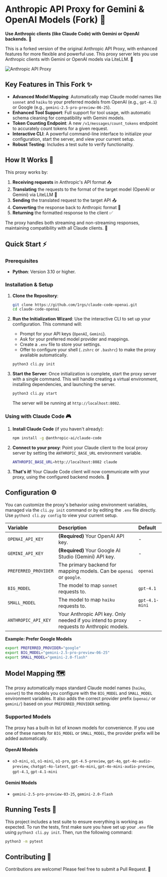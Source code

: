 # Anthropic API Proxy for Gemini & OpenAI Models (Fork) 🔄

**Use Anthropic clients (like Claude Code) with Gemini or OpenAI backends.** 🤝

This is a forked version of the original Anthropic API Proxy, with enhanced features for more flexible and powerful use. This proxy server lets you use Anthropic clients with Gemini or OpenAI models via LiteLLM. 🌉

![Anthropic API Proxy](pic.png)

## Key Features in This Fork ✨

*   **Advanced Model Mapping**: Automatically map Claude model names like `sonnet` and `haiku` to your preferred models from OpenAI (e.g., `gpt-4.1`) or Google (e.g., `gemini-2.5-pro-preview-06-25`).
*   **Enhanced Tool Support**: Full support for tool usage, with automatic schema cleaning for compatibility with Gemini models.
*   **Token Counting Endpoint**: A new `/v1/messages/count_tokens` endpoint to accurately count tokens for a given request.
*   **Interactive CLI**: A powerful command-line interface to initialize your configuration, start the server, and view your current setup.
*   **Robust Testing**: Includes a test suite to verify functionality.

## How It Works 🧩

This proxy works by:

1.  **Receiving requests** in Anthropic's API format 📥
2.  **Translating** the requests to the format of the target model (OpenAI or Gemini) via LiteLLM 🔄
3.  **Sending** the translated request to the target API 📤
4.  **Converting** the response back to Anthropic format 🔄
5.  **Returning** the formatted response to the client ✅

The proxy handles both streaming and non-streaming responses, maintaining compatibility with all Claude clients. 🌊

## Quick Start ⚡

### Prerequisites

- **Python**: Version 3.10 or higher.

### Installation & Setup

1.  **Clone the Repository**:
    ```bash
    git clone https://github.com/1rgs/claude-code-openai.git
    cd claude-code-openai
    ```

2.  **Run the Initialization Wizard**:
    Use the interactive CLI to set up your configuration. This command will:
    - Prompt for your API keys (`OpenAI`, `Gemini`).
    - Ask for your preferred model provider and mappings.
    - Create a `.env` file to store your settings.
    - Offer to configure your shell (`.zshrc` or `.bashrc`) to make the proxy available automatically.

    ```bash
    python3 cli.py init
    ```

3.  **Start the Server**:
    Once initialization is complete, start the proxy server with a single command. This will handle creating a virtual environment, installing dependencies, and launching the server.

    ```bash
    python3 cli.py start
    ```
    The server will be running at `http://localhost:8082`.

### Using with Claude Code 🎮

1.  **Install Claude Code** (if you haven't already):
    ```bash
    npm install -g @anthropic-ai/claude-code
    ```

2.  **Connect to your proxy**:
    Point your Claude client to the local proxy server by setting the `ANTHROPIC_BASE_URL` environment variable.

    ```bash
    ANTHROPIC_BASE_URL=http://localhost:8082 claude
    ```

3.  **That's it!** Your Claude Code client will now communicate with your proxy, using the configured backend models. 🎯

## Configuration ⚙️

You can customize the proxy's behavior using environment variables, managed via the `cli.py init` command or by editing the `.env` file directly. Use `python3 cli.py config` to view your current setup.

| Variable | Description | Default |
| :--- | :--- | :--- |
| `OPENAI_API_KEY` | **(Required)** Your OpenAI API key. | - |
| `GEMINI_API_KEY` | **(Required)** Your Google AI Studio (Gemini) API key. | - |
| `PREFERRED_PROVIDER` | The primary backend for mapping models. Can be `openai` or `google`. | `openai` |
| `BIG_MODEL` | The model to map `sonnet` requests to. | `gpt-4.1` |
| `SMALL_MODEL` | The model to map `haiku` requests to. | `gpt-4.1-mini` |
| `ANTHROPIC_API_KEY`| Your Anthropic API key. Only needed if you intend to proxy requests *to* Anthropic models. | - |

**Example: Prefer Google Models**
```bash
export PREFERRED_PROVIDER="google"
export BIG_MODEL="gemini-2.5-pro-preview-06-25"
export SMALL_MODEL="gemini-2.0-flash"
```

## Model Mapping 🗺️

The proxy automatically maps standard Claude model names (`haiku`, `sonnet`) to the models you configure with the `BIG_MODEL` and `SMALL_MODEL` environment variables. It also adds the correct provider prefix (`openai/` or `gemini/`) based on your `PREFERRED_PROVIDER` setting.

### Supported Models

The proxy has a built-in list of known models for convenience. If you use one of these names for `BIG_MODEL` or `SMALL_MODEL`, the provider prefix will be added automatically.

#### OpenAI Models
- `o3-mini`, `o1`, `o1-mini`, `o1-pro`, `gpt-4.5-preview`, `gpt-4o`, `gpt-4o-audio-preview`, `chatgpt-4o-latest`, `gpt-4o-mini`, `gpt-4o-mini-audio-preview`, `gpt-4.1`, `gpt-4.1-mini`

#### Gemini Models
- `gemini-2.5-pro-preview-03-25`, `gemini-2.0-flash`

## Running Tests 🧪

This project includes a test suite to ensure everything is working as expected. To run the tests, first make sure you have set up your `.env` file using `python3 cli.py init`. Then, run the following command:

```bash
python3 -m pytest
```

## Contributing 🤝

Contributions are welcome! Please feel free to submit a Pull Request. 🎁
